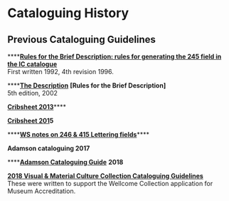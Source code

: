 # Cataloguing History

## Previous Cataloguing Guidelines

\*\*\*\*[**Rules for the Brief Description: rules for generating the 245 field in the IC catalogue**](https://wellcomecloud.sharepoint.com/:w:/r/sites/wc2/cr/ci/Cataloging/Visual%20%26%20material%20culture/Visual%20%26%20material%20culture%20cataloguing%20guidelines%20%28version%20history%29/Pre2018%20Visual%20%26%20Material%20Cataloguing/Rules245%20April%201996.doc?d=w91baad49267744c9ae540f8d0e888794&csf=1&web=1&e=gOJhBr)  
First written 1992, 4th revision 1996.

\*\*\*\*[**The Description**](https://wellcomecloud.sharepoint.com/:w:/r/sites/wc2/cr/ci/Cataloging/Visual%20%26%20material%20culture/Visual%20%26%20material%20culture%20cataloguing%20guidelines%20%28version%20history%29/Pre2018%20Visual%20%26%20Material%20Cataloguing/Wellcome%20Library%20Iconographic%20Collections.docx?d=wc085bba070914f07950522da8b202ff3&csf=1&web=1&e=al9KmS) **\[Rules for the Brief Description\]**  
5th edition, 2002

[**Cribsheet 2013**](https://wellcomecloud.sharepoint.com/:w:/r/sites/wc2/cr/ci/Cataloging/Visual%20%26%20material%20culture/Visual%20%26%20material%20culture%20cataloguing%20guidelines%20%28version%20history%29/Pre2018%20Visual%20%26%20Material%20Cataloguing/crib2013.doc?d=w9a8c72c85f0046c29e17ee379e4ff405&csf=1&web=1&e=1PoZyM)\*\*\*\*

[**Cribsheet 201**](https://wellcomecloud.sharepoint.com/:w:/r/sites/wc2/cr/ci/Cataloging/Visual%20%26%20material%20culture/Visual%20%26%20material%20culture%20cataloguing%20guidelines%20%28version%20history%29/Pre2018%20Visual%20%26%20Material%20Cataloguing/crib2015.doc?d=wbafeddcb459c4fec9c91fac5113d4b7a&csf=1&web=1&e=HciiWl#)**5**

\*\*\*\*[**WS notes on 246 & 415 Lettering fields**](https://wellcomecloud.sharepoint.com/:w:/r/sites/wc2/cr/ci/Cataloging/Visual%20%26%20material%20culture/Visual%20%26%20material%20culture%20cataloguing%20guidelines%20%28version%20history%29/Pre2018%20Visual%20%26%20Material%20Cataloguing/246%20and%20514%20Lettering.doc?d=w33b7a715c53d4739bd2c47558c712352&csf=1&web=1&e=cUeFME)\*\*\*\*

**Adamson cataloguing 2017**

\*\*\*\*[**Adamson Cataloguing Guide**](https://wellcomecloud.sharepoint.com/:w:/r/sites/wc2/cr/ci/Cataloging/Visual%20%26%20material%20culture/Visual%20%26%20material%20culture%20cataloguing%20guidelines%20%28version%20history%29/Pre2018%20Visual%20%26%20Material%20Cataloguing/Adamson%20Cataloguing%20Guide.docx?d=wcc7023adf0b945bd8242515d49ed07f2&csf=1&web=1&e=EQ5bCr) **2018**

[**2018 Visual & Material Culture Collection Cataloguing Guidelines**](https://wellcomecloud.sharepoint.com/:w:/r/sites/wc2/cr/ci/Cataloging/Visual%20%26%20material%20culture/Visual%20%26%20material%20culture%20cataloguing%20guidelines%20%28version%20history%29/VisualMaterialCataloguing_v1.0.docx?d=w390cede3bea649aa9b7214f5a3bbd18f&csf=1&web=1&e=RWli6S)  
These were written to support the Wellcome Collection application for Museum Accreditation.

